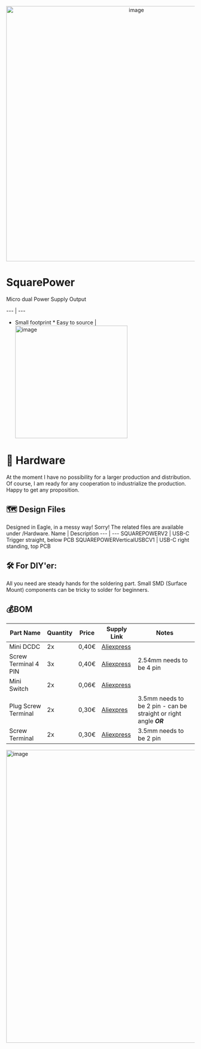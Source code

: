 <p align="center">
  <img width="680" alt="image" src="https://user-images.githubusercontent.com/38537119/159009556-d873e1dc-3f15-4a0e-9607-7e317ec23593.png">
</p>

# SquarePower
Micro dual Power Supply Output

--- | ---
* Small footprint * Easy to source |  <img width="300" alt="image" src="https://user-images.githubusercontent.com/38537119/159009556-d873e1dc-3f15-4a0e-9607-7e317ec23593.png">




# 🔦 Hardware

At the moment I have no possibility for a larger production and distribution. Of course, I am ready for any cooperation to industrialize the production. Happy to get any proposition.

## 🗺 Design Files

Designed in Eagle, in a messy way! Sorry! The related files are available under /Hardware.
Name | Description 
--- | ---
SQUAREPOWERV2 | USB-C Trigger straight, below PCB
SQUAREPOWERVerticalUSBCV1 | USB-C right standing, top PCB

## 🛠 For DIY'er:
All you need are steady hands for the soldering part. Small SMD (Surface Mount) components can be tricky to solder for beginners.

## 💰BOM

Part Name | Quantity | Price | Supply Link | Notes 
--- | --- | --- | --- | ---
Mini DCDC | 2x | 0,40€ | [Aliexpress](https://s.click.aliexpress.com/e/_9hSzDv) | 
Screw Terminal 4 PIN | 3x | 0,40€ | [Aliexpress](https://s.click.aliexpress.com/e/_AsaT637) | 2.54mm needs to be 4 pin
Mini Switch | 2x | 0,06€ | [Aliexpress](https://s.click.aliexpress.com/e/_A2f847) |
Plug Screw Terminal | 2x | 0,30€ | [Aliexpres](https://s.click.aliexpress.com/e/_A9i5w7) | 3.5mm needs to be 2 pin - can be straight or right angle **_OR_**            
Screw Terminal | 2x | 0,30€ | [Aliexpress](https://s.click.aliexpress.com/e/_9GXJgJ) | 3.5mm needs to be 2 pin             


<img width="780" alt="image"  src="https://user-images.githubusercontent.com/38537119/158996916-177053ac-f0dc-41ad-8121-35457cc2c5fa.png">
